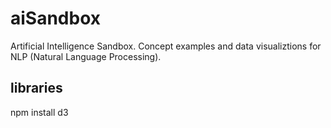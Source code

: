 # aiSandbox
Artificial Intelligence Sandbox. Concept examples and data visualiztions for NLP (Natural Language Processing).

## libraries

npm install d3